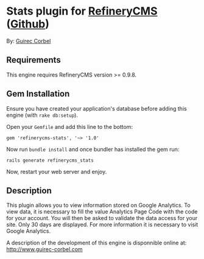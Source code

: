 # Stats plugin for [RefineryCMS](http://www.refinerycms.com) ([Github](http://github.com/resolve/refinerycms))

By: [Guirec Corbel](http://www.guirec-corbel.com)

## Requirements

This engine requires RefineryCMS version >= 0.9.8.

## Gem Installation

Ensure you have created your application's database before adding this engine (with ``rake db:setup``).

Open your ``Gemfile`` and add this line to the bottom:

    gem 'refinerycms-stats', '~> '1.0'

Now run ``bundle install`` and once bundler has installed the gem run:

    rails generate refinerycms_stats

Now, restart your web server and enjoy.

## Description

This plugin allows you to view information stored on Google Analytics. To view data, it is necessary to fill the value Analytics Page Code with the code for your account. You will then be asked to validate the data access for your site. Only 30 days are displayed. For more information it is necessary to visit Google Analytics.

A description of the development of this engine is disponnible online at: http://www.guirec-corbel.com

